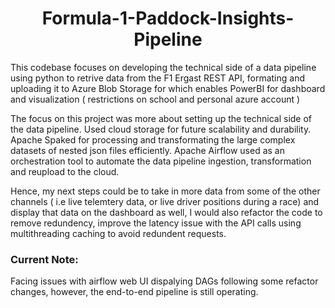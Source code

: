 <h1 align="center">Formula-1-Paddock-Insights-Pipeline </h1>

This codebase focuses on developing the technical side of a data pipeline using python to retrive data from the F1 Ergast REST API, formating and uploading it to Azure Blob Storage for which enables PowerBI for dashboard and visualization ( restrictions on school and personal azure account ) 

The focus on this project was more about setting up the technical side of the data pipeline. Used cloud storage for future scalability and durability. 
Apache Spaked for processing and transformating the large complex datasets of nested json files efficiently. 
Apache Airflow used as an orchestration tool to automate the data pipeline ingestion, transformation and reupload to the cloud. 

Hence, my next steps could be to take in more data from some of the other channels ( i.e live telemtery data, or live driver positions during a race) and display that data on the dashboard as well, I would also refactor the code to remove redundency, improve the latency issue with the API calls using multithreading caching to avoid redundent requests. 

<h3> Current Note: </h3>
Facing issues with airflow web UI dispalying DAGs following some refactor changes, however, the end-to-end pipeline is still operating. 
